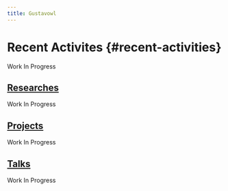 ```yaml
---
title: Gustavowl
---
```

# Recent Activites {#recent-activities}
Work In Progress

## [Researches](/activities/researches.md)
Work In Progress

## [Projects](/activities/projects.md)
Work In Progress

## [Talks](/activities/talks.md)
Work In Progress

